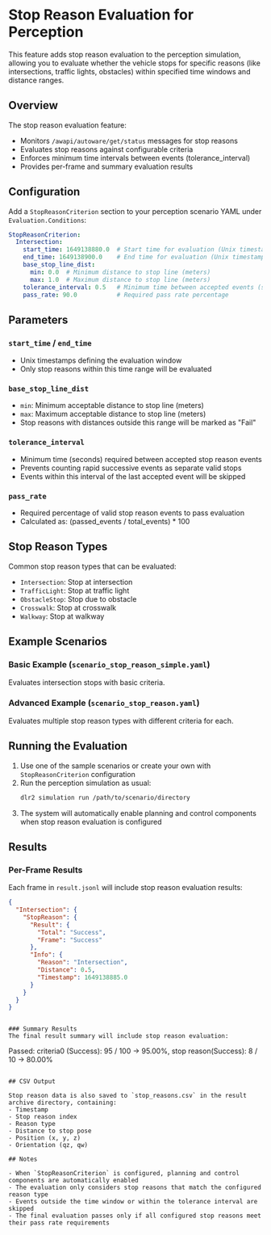 # Stop Reason Evaluation for Perception

This feature adds stop reason evaluation to the perception simulation, allowing you to evaluate whether the vehicle stops for specific reasons (like intersections, traffic lights, obstacles) within specified time windows and distance ranges.

## Overview

The stop reason evaluation feature:
- Monitors `/awapi/autoware/get/status` messages for stop reasons
- Evaluates stop reasons against configurable criteria
- Enforces minimum time intervals between events (tolerance_interval)
- Provides per-frame and summary evaluation results

## Configuration

Add a `StopReasonCriterion` section to your perception scenario YAML under `Evaluation.Conditions`:

```yaml
StopReasonCriterion:
  Intersection:
    start_time: 1649138880.0  # Start time for evaluation (Unix timestamp)
    end_time: 1649138900.0    # End time for evaluation (Unix timestamp)
    base_stop_line_dist:
      min: 0.0  # Minimum distance to stop line (meters)
      max: 1.0  # Maximum distance to stop line (meters)
    tolerance_interval: 0.5   # Minimum time between accepted events (seconds)
    pass_rate: 90.0           # Required pass rate percentage
```

## Parameters

### `start_time` / `end_time`
- Unix timestamps defining the evaluation window
- Only stop reasons within this time range will be evaluated

### `base_stop_line_dist`
- `min`: Minimum acceptable distance to stop line (meters)
- `max`: Maximum acceptable distance to stop line (meters)
- Stop reasons with distances outside this range will be marked as "Fail"

### `tolerance_interval`
- Minimum time (seconds) required between accepted stop reason events
- Prevents counting rapid successive events as separate valid stops
- Events within this interval of the last accepted event will be skipped

### `pass_rate`
- Required percentage of valid stop reason events to pass evaluation
- Calculated as: (passed_events / total_events) * 100

## Stop Reason Types

Common stop reason types that can be evaluated:
- `Intersection`: Stop at intersection
- `TrafficLight`: Stop at traffic light
- `ObstacleStop`: Stop due to obstacle
- `Crosswalk`: Stop at crosswalk
- `Walkway`: Stop at walkway

## Example Scenarios

### Basic Example (`scenario_stop_reason_simple.yaml`)
Evaluates intersection stops with basic criteria.

### Advanced Example (`scenario_stop_reason.yaml`)
Evaluates multiple stop reason types with different criteria for each.

## Running the Evaluation

1. Use one of the sample scenarios or create your own with `StopReasonCriterion` configuration
2. Run the perception simulation as usual:
   ```bash
   dlr2 simulation run /path/to/scenario/directory
   ```
3. The system will automatically enable planning and control components when stop reason evaluation is configured

## Results

### Per-Frame Results
Each frame in `result.jsonl` will include stop reason evaluation results:
```json
{
  "Intersection": {
    "StopReason": {
      "Result": {
        "Total": "Success",
        "Frame": "Success"
      },
      "Info": {
        "Reason": "Intersection",
        "Distance": 0.5,
        "Timestamp": 1649138885.0
      }
    }
  }
}
```
```

### Summary Results
The final result summary will include stop reason evaluation:
```
Passed: criteria0 (Success): 95 / 100 -> 95.00%, stop reason(Success): 8 / 10 -> 80.00%
```

## CSV Output

Stop reason data is also saved to `stop_reasons.csv` in the result archive directory, containing:
- Timestamp
- Stop reason index
- Reason type
- Distance to stop pose
- Position (x, y, z)
- Orientation (qz, qw)

## Notes

- When `StopReasonCriterion` is configured, planning and control components are automatically enabled
- The evaluation only considers stop reasons that match the configured reason type
- Events outside the time window or within the tolerance interval are skipped
- The final evaluation passes only if all configured stop reasons meet their pass rate requirements 